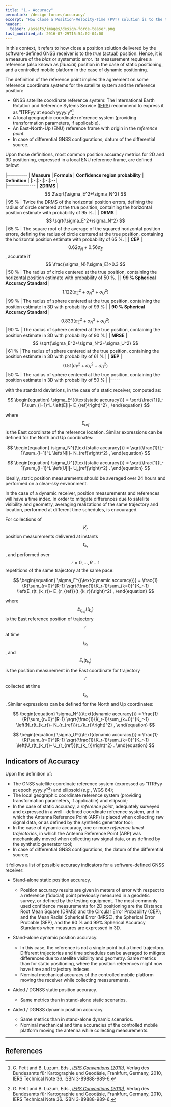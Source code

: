 ```yaml
---
title: "1.- Accuracy"
permalink: /design-forces/accuracy/
excerpt: "How close a Position-Velocity-Time (PVT) solution is to the true position."
header:
  teaser: /assets/images/design-force-teaser.png
last_modified_at: 2016-07-29T15:54:02-04:00
---
```


In this context, it refers to how close a position solution delivered by the software-defined GNSS receiver is to the _true_ (actual) position. Hence, it is a measure of the _bias_ or systematic error. Its measurement requires a reference (also known as _fiducial_) position in the case of static positioning, and a controlled mobile platform in the case of dynamic positioning.

The definition of the reference point implies the agreement on some reference coordinate systems for the satellite system and the reference position:

*  GNSS satellite coordinate reference system: The International Earth Rotation and Reference Sytems Service ([IERS](https://www.iers.org/IERS/EN/Home/home_node.html)) recommend to express it as "ITRFyy at epoch yyyy.y"[^Petit10]
* A local geographic coordinate reference system (providing transformation parameters, if applicable).
* An East-North-Up (ENU) reference frame with origin in the _reference point_.
* In case of differential GNSS configurations, datum of the differential source.

Upon those definitions, most common position accuracy metrics for 2D and 3D positioning, expressed in a local ENU reference frame, are defined below:

|----------
|  **Measure**  |  **Formula** | **Confidence region probability** | **Definition** |
|:-:|:-:|:-:|:--|  
|--------------
|  **2DRMS** | $$ 2\sqrt{\sigma_E^2+\sigma_N^2} $$ | 95 % | Twice the DRMS of the horizontal position errors, defining the radius of circle centered at the true position, containing the horizontal position estimate with probability of 95 %. |
|  **DRMS**  | $$ \sqrt{\sigma_E^2+\sigma_N^2} $$  | 65 % | The square root of the average of the squared horizontal position errors, defining the radius of circle centered at the true position, containing the horizontal position estimate with probability of 65 %. |
|  **CEP**   | $$ 0.62\sigma_N+0.56\sigma_E $$, accurate if $$ \frac{\sigma_N}{\sigma_E}>0.3 $$ | 50 % | The radius of circle centered at the true position, containing the horizontal position estimate with probability of 50 %. |
|  **99 % Spherical Accuracy Standard** | $$ 1.122 \left(\sigma_E^2+\sigma_N^2+\sigma_U^2\right) $$ | 99 % | The radius of sphere centered at the true position, containing the position estimate in 3D with probability of 99 %  |
|  **90 % Spherical Accuracy Standard** | $$ 0.833 \left(\sigma_E^2+\sigma_N^2+\sigma_U^2\right) $$ | 90 % | The radius of sphere centered at the true position, containing the position estimate in 3D with probability of 90 %  |
|  **MRSE**  | $$ \sqrt{\sigma_E^2+\sigma_N^2+\sigma_U^2} $$ | 61 % | The radius of sphere centered at the true position, containing the position estimate in 3D with probability of 61 % |
|  **SEP**   | $$ 0.51 \left(\sigma_E^2+\sigma_N^2+\sigma_U^2\right) $$ | 50 % | The radius of sphere centered at the true position, containing the position estimate in 3D with probability of 50 % |
|-----

with the standard deviations, in the case of a static receiver, computed as:

$$ \begin{equation} \sigma_E^{(\text{static accuracy})} = \sqrt{\frac{1}{L-1}\sum_{l=1}^L \left(E[l]- E_{ref}\right)^2} , \end{equation} $$

where $$ E_{ref} $$ is the East coordinate of the reference location. Similar expressions can be defined for the North and Up coordinates:

$$ \begin{equation} \sigma_N^{(\text{static accuracy})} = \sqrt{\frac{1}{L-1}\sum_{l=1}^L \left(N[l]- N_{ref}\right)^2} , \end{equation} $$

$$ \begin{equation} \sigma_U^{(\text{static accuracy})} = \sqrt{\frac{1}{L-1}\sum_{l=1}^L \left(U[l]- U_{ref}\right)^2} . \end{equation} $$

Ideally, static position measurements should be averaged over 24 hours and performed on a clear-sky environment.

In the case of a dynamic receiver, position measurements and references will have a time index. In order to mitigate differences due to satellite visibility and geometry, averaging realizations of the same trajectory and location, performed at different time schedules, is encouraged.

For collections of $$ K_r $$ position measurements delivered at instants $$ t_{k_r} $$, and performed over $$ r=0,...,R-1 $$ repetitions of the same trajectory at the same pace:

$$ \begin{equation} \sigma_E^{(\text{dynamic accuracy})} = \frac{1}{R}\sum_{r=0}^{R-1} \sqrt{\frac{1}{K_r-1}\sum_{k=0}^{K_r-1} \left(E_r(t_{k_r})- E_{r_{ref}}(t_{k_r})\right)^2} , \end{equation} $$

where $$ E_{r_{ref}}(t_{k_r}) $$ is the East reference position of trajectory $$ r $$ at time $$ t_{k_r} $$, and $$ E_r(t_{k_r}) $$ is the position measurement in the East coordinate for trajectory $$ r $$ collected at time $$ t_{k_r} $$.  Similar expressions can be defined for the North and Up coordinates:

$$ \begin{equation} \sigma_N^{(\text{dynamic accuracy})} = \frac{1}{R}\sum_{r=0}^{R-1} \sqrt{\frac{1}{K_r-1}\sum_{k=0}^{K_r-1} \left(N_r(t_{k_r})- N_{r_{ref}}(t_{k_r})\right)^2} , \end{equation} $$

$$ \begin{equation} \sigma_U^{(\text{dynamic accuracy})} = \frac{1}{R}\sum_{r=0}^{R-1} \sqrt{\frac{1}{K_r-1}\sum_{k=0}^{K_r-1} \left(U_r(t_{k_r})- U_{r_{ref}}(t_{k_r})\right)^2} . \end{equation} $$


## Indicators of Accuracy

Upon the definition of:

  -  The GNSS satellite coordinate reference system (expressed as "ITRFyy at epoch yyyy.y"[^Petit10]) and ellipsoid (_e.g._, WGS 84);
  -  The local geographic coordinate reference system (providing transformation parameters, if applicable) and ellipsoid;
  -  In the case of static accuracy, a _reference point_, adequately surveyed and expressed in a well--defined coordinate reference system, and in which the Antenna Reference Point (ARP) is placed when collecting raw signal data, or as defined by the synthetic generator tool;
  -  In the case of dynamic accuracy, one or more _reference timed trajectories_, in which the Antenna Reference Point (ARP) was mechanically moved when collecting raw signal data, or as defined by the synthetic generator tool;
  -  In case of differential GNSS configurations, the datum of the differential source;

it follows a list of possible accuracy indicators for a software-defined GNSS receiver:

* Stand-alone static position accuracy.
  -  Position accuracy results are given in meters of error with respect to a reference (fiducial)  point  previously  measured  in  a  geodetic  survey, or defined by the testing equipment. The most commonly used confidence measurements for 2D positioning are the Distance Root Mean Square (DRMS) and the Circular Error Probability (CEP); and the Mean Radial Spherical Error (MRSE), the Spherical Error Probable (SEP), and the 90 % and 99% Spherical Accuracy Standards when measures are expressed in 3D.

* Stand-alone dynamic position accuracy.
  - In this case, the reference is not a single point but a timed trajectory. Different trajectories and time schedules can be averaged to mitigate differences due to satellite visibility and geometry. Same metrics than for static positioning, where the position references might now have time and trajectory indeces.
  - Nominal mechanical accuracy of the controlled mobile platform moving the receiver while collecting measurements.

* Aided / DGNSS static position accuracy.
  - Same metrics than in stand-alone static scenarios.

* Aided / DGNSS dynamic position accuracy.
  - Same metrics than in stand-alone dynamic scenarios.
  - Nominal mechanical and time accuracies of the controlled mobile platform moving the antenna while collecting measurements.

----

## References

[^Petit10]: G. Petit and B. Luzum, Eds., [_IERS Conventions (2010)_](https://www.iers.org/SharedDocs/Publikationen/EN/IERS/Publications/tn/TechnNote36/tn36.pdf?__blob=publicationFile&v=1), Verlag des Bundesamts f&uuml;r Kartographie und Geod&auml;sie, Frankfurt, Germany, 2010, IERS Technical Note 36. ISBN 3-89888-989-6.

